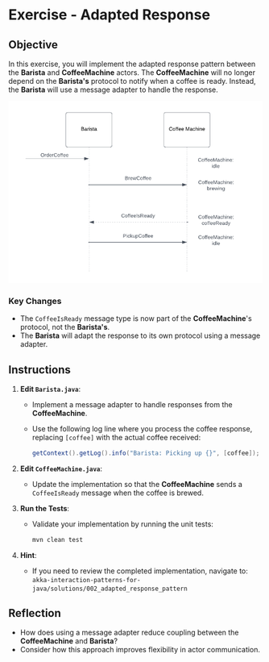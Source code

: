 # Exercise - Adapted Response

## Objective

In this exercise, you will implement the adapted response pattern between the **Barista** and **CoffeeMachine** actors.
The **CoffeeMachine** will no longer depend on the **Barista's** protocol to notify when a coffee is ready. Instead, the
**Barista** will use a message adapter to handle the response.

![Adapted Response Sequence Diagram](./images/adapted-response-sequence.png)

### Key Changes

- The `CoffeeIsReady` message type is now part of the **CoffeeMachine**'s protocol, not the **Barista's**.
- The **Barista** will adapt the response to its own protocol using a message adapter.

## Instructions

1. **Edit `Barista.java`**:
    - Implement a message adapter to handle responses from the **CoffeeMachine**.
    - Use the following log line where you process the coffee response, replacing `[coffee]` with the actual coffee
      received:

      ```java
      getContext().getLog().info("Barista: Picking up {}", [coffee]);
      ```

2. **Edit `CoffeeMachine.java`**:
    - Update the implementation so that the **CoffeeMachine** sends a `CoffeeIsReady` message when the coffee is brewed.

3. **Run the Tests**:
    - Validate your implementation by running the unit tests:

      ```bash
      mvn clean test
      ```

4. **Hint**:
    - If you need to review the completed implementation, navigate to:
      `akka-interaction-patterns-for-java/solutions/002_adapted_response_pattern`

## Reflection

- How does using a message adapter reduce coupling between the **CoffeeMachine** and **Barista**?
- Consider how this approach improves flexibility in actor communication.
